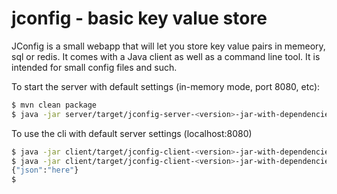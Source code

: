 jconfig - basic key value store
=======

JConfig is a small webapp that will let you store key value pairs in memeory, sql or redis.
It comes with a Java client as well as a command line tool.
It is intended for small config files and such.

To start the server with default settings (in-memory mode, port 8080, etc):
```bash
$ mvn clean package
$ java -jar server/target/jconfig-server-<version>-jar-with-dependencies.jar
```

To use the cli with default server settings (localhost:8080)
```bash
$ java -jar client/target/jconfig-client-<version>-jar-with-dependencies.jar -k my_key -v '{"json":"here"}'
$ java -jar client/target/jconfig-client-<version>-jar-with-dependencies.jar -k my_key -s
{"json":"here"}
$
```
